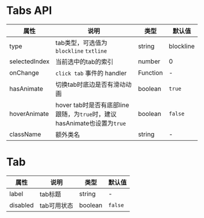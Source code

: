 # Tabs API

属性 | 说明 | 类型 | 默认值
-----|-----|-----|------
type | tab类型，可选值为 `blockline` `txtline` | string | blockline
selectedIndex | 当前选中的tab的索引| number | 0
onChange | `click tab` 事件的 handler | Function | -
hasAnimate | 切换tab时底边是否有滑动动画 | boolean | `true`
hoverAnimate | hover tab时是否有底部line跟随，为`true`时，建议hasAnimate也设置为`true` | boolean | `false`
className | 额外类名 | string | -

# Tab

属性 | 说明 | 类型 | 默认值
-----|-----|-----|------
label | tab标题 | string | -
disabled | tab可用状态 | boolean | `false`
